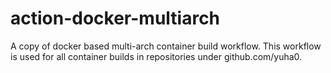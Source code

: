 # action-docker-multiarch

A copy of docker based multi-arch container build workflow. This workflow is used for all container builds in repositories under github.com/yuha0.
